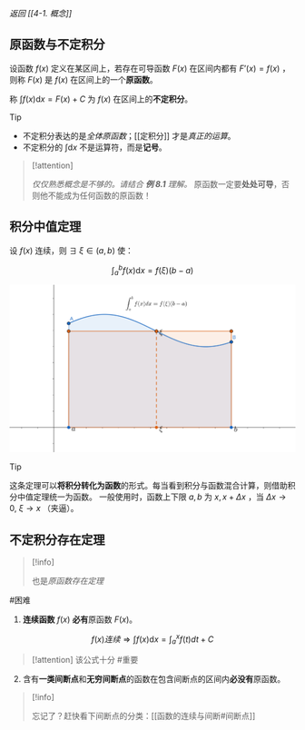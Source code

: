 *返回 [[4-1. 概念]]*

## 原函数与不定积分

设函数 $f(x)$ 定义在某区间上，若存在可导函数 $F(x)$ 在区间内都有 $F’(x) = f(x)$ ，则称 $F(x)$ 是 $f(x)$ 在区间上的一个**原函数**。

称 $\int f(x) \mathrm dx = F(x)+C$ 为 $f(x)$ 在区间上的**不定积分**。

> [!tip] 
>
> - 不定积分表达的是*全体原函数*；[[定积分]] 才是*真正的运算*。
> - 不定积分的 $\int \mathrm dx$ 不是运算符，而是**记号**。

> [!attention] 
> 
> *仅仅熟悉概念是不够的。请结合 **例 8.1** 理解。*
> 原函数一定要**处处可导**，否则他不能成为任何函数的原函数！

## 积分中值定理

设 $f(x)$ 连续，则 $\exists ~ \xi \in (a,b)$ 使：

$$\int_a^b f(x) \mathrm dx = f(\xi)(b-a)$$

![intergral_mid](/assets/int_midpoint.jpg)

> [!tip] 
> 
> 这条定理可以**将积分转化为函数**的形式。每当看到积分与函数混合计算，则借助积分中值定理统一为函数。
> 一般使用时，函数上下限 $a,b$ 为 $x, x+\Delta x$ ，当 $\Delta x \to 0, ~ \xi \to x$ （夹逼）。

## 不定积分存在定理

> [!info] 
> 
> 也是*原函数存在定理*

#困难 

1. **连续函数** $f(x)$ **必有**原函数 $F(x)$。

$$
f(x) 连续 \Rightarrow \int f(x) \mathrm dx = \int_a^x f(t)dt + C
$$



> [!attention] 
> 该公式十分 #重要

2. 含有**一类间断点**和**无穷间断点**的函数在包含间断点的区间内**必没有**原函数。

> [!info] 
> 
> 忘记了？赶快看下间断点的分类：[[函数的连续与间断#间断点]]